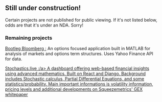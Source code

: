 ## Still under construction! 



Certain projects are not published for public viewing. If it's not listed below, odds are that it's under an NDA. Sorry!


### Remaining projects

<a href="/bloomy.html">Bootleg Bloomberg :</a> An options focused application built in MATLAB for analysis of markets and options term structures. Uses Yahoo Finance API for data.


<a href = "/stochastics.html">Stochastics.live :/a> A dashboard offering web-based financial insights using advanced mathematics. Built on React and Django. Background includes Stochastic calculus, Partial Differential Equations, and some statistics/probability. Main important informations is volatility information, pricing levels and additional developments on Squeezemetrics' <a href = "https://squeezemetrics.com/monitor/download/pdf/white_paper.pdf">GEX whitepaper</a>
